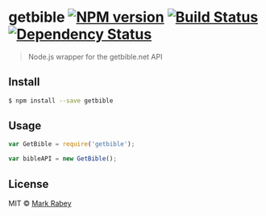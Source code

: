 # getbible [![NPM version][npm-image]][npm-url] [![Build Status][travis-image]][travis-url] [![Dependency Status][daviddm-image]][daviddm-url]
> Node.js wrapper for the getbible.net API


## Install

```sh
$ npm install --save getbible
```


## Usage

```js
var GetBible = require('getbible');

var bibleAPI = new GetBible();
```

## License

MIT © [Mark Rabey](http://markrabey.com)


[npm-image]: https://badge.fury.io/js/getbible.svg
[npm-url]: https://npmjs.org/package/getbible
[travis-image]: https://travis-ci.org/MarkRabey/getbible.svg?branch=master
[travis-url]: https://travis-ci.org/MarkRabey/getbible
[daviddm-image]: https://david-dm.org/MarkRabey/getbible.svg?theme=shields.io
[daviddm-url]: https://david-dm.org/MarkRabey/getbible
